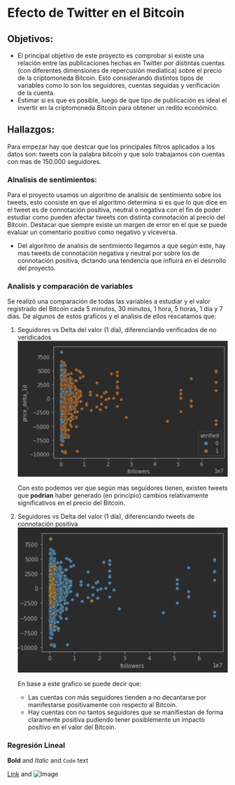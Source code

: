 # Efecto de Twitter en el Bitcoin

## Objetivos:

- El principal objetivo de este proyecto es comprobar si existe una relación entre las publicaciones hechas en Twitter por distintas cuentas (con diferentes dimensiones de repercusión mediatica) sobre el precio de la criptomoneda Bitcoin. Esto considerando distintos tipos de variables como lo son los seguidores, cuentas seguidas y verificación de la cuenta.
- Estimar si es que es posible, luego de que tipo de publicación es ideal el invertir en la criptomoneda Bitcoin para obtener un redito económico.

## Hallazgos:

Para empezar hay que destcar que los principales filtros aplicados a los datos son: tweets con la palabra bitcoin y que solo trabajamos con cuentas con mas de 150.000 seguidores.

### Alnalisis de sentimientos:

Para el proyecto usamos un algoritmo de analisis de sentimiento sobre los tweets, esto consiste en que el algoritmo determina si es que lo que dice en el tweet es de connotación positiva, neutral o negativa con el fin de poder estudiar como pueden afectar tweets con distinta connotación al precio del Bitcoin. Destacar que siempre existe un margen de error en el que se puede evaluar un comentario positivo como negativo y viceversa.

- Del algoritmo de analisis de sentimiento llegamos a que según este, hay mas tweets de connotación negativa y neutral por sobre los de connotación positiva, dictando una tendencia que influirá en el desrrollo del proyecto.

### Analisis y comparación de variables

Se realizó una comparación de todas las variables a estudiar y el valor registrado del Bitcoin cada 5 minutos, 30 minutos, 1 hora, 5 horas, 1 día y 7 días. De algunos de estos graficos y el analisis de ellos rescatamos que:

1. Seguidores vs Delta del valor (1 día), diferenciando verificados de no veridicados
   ![Seguidores vs delta 1 día/ verificados](images/followers_1d_verified.png)

   Con esto podemos ver que según mas seguidores tienen, existen tweets que **podrian** haber generado (en principio) cambios relativamente significativos en el precio del Bitcoin.

2. Seguidores vs Delta del valor (1 día), diferenciando tweets de connotación positiva
   ![Seguidores vs delta 1 día/ positivos](images/followers_1d_positive_m2.png)

   En base a este grafico se puede decir que:
   - Las cuentas con más seguidores tienden a no decantarse por manifestarse positivamente con respecto al Bitcoin.
   - Hay cuentas con no tantos seguidores que se manifiestan de forma claramente positiva pudiendo tener posiblemente un impacto positivo en el valor del Bitcoin.

### Regresión Lineal






**Bold** and _Italic_ and `Code` text

[Link](url) and ![Image](src)
